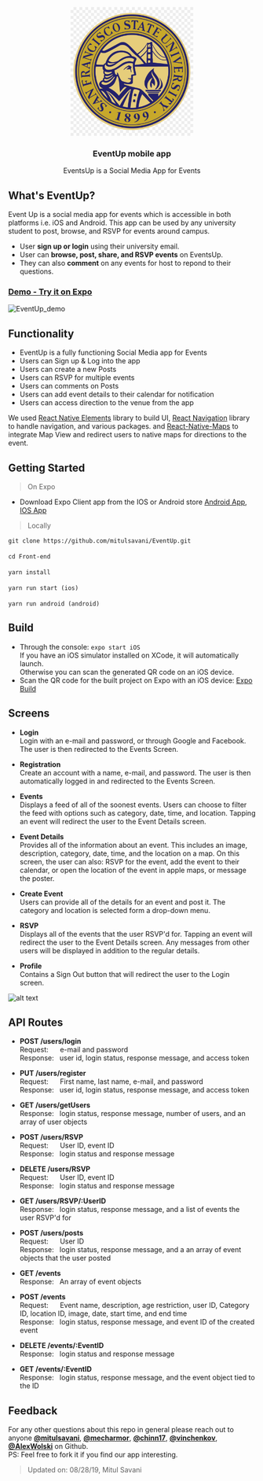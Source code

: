 <p align="center">
<a href="https://github.com/csc667-02-sp19/csc667-sp19-Team04">
<img alt="EventUp" src="https://github.com/mitulsavani/EventUp/blob/master/Front-end/assets/sfsulogo.png" width="250">
</a>
</p>

<h3 align="center">
EventUp mobile app
</h3>

<p align="center">
EventsUp is a Social Media App for Events
</p>

## What's EventUp?


Event Up is a social media app for events which is accessible in both platforms i.e. iOS and Android. This app can be used by any university student to post, browse, and RSVP for events around campus.

- User **sign up or login** using their university email.
- User can **browse, post, share, and RSVP events** on EventsUp.
- They can also **comment** on any events for host to repond to their questions.

### [Demo - Try it on Expo](https://exp.host/@mitulsavani/Front-end)
![EventUp_demo](https://github.com/mitulsavani/EventUp/blob/master/Front-end/assets/%20eventup.gif)


## Functionality
- EventUp is a fully functioning Social Media app for Events
- Users can Sign up & Log into the app
- Users can create a new Posts
- Users can RSVP for multiple events
- Users can comments on Posts
- Users can add event details to their calendar for notification
- Users can access direction to the venue from the app

We used [React Native Elements](https://github.com/react-native-training/react-native-elements) library to build UI, [React Navigation](https://reactnavigation.org/) library to handle navigation, and various packages. and [React-Native-Maps](https://github.com/react-native-community/react-native-maps) to integrate Map View and redirect users to native maps for directions to the event.


## Getting Started
> On Expo
* Download Expo Client app from the IOS or Android store
[Android App](https://play.google.com/store/apps/details?id=host.exp.exponent "Link to App"),
[IOS App](https://itunes.apple.com/us/app/expo-client/id982107779?mt=8 "Link to App")

> Locally
```
git clone https://github.com/mitulsavani/EventUp.git

cd Front-end

yarn install

yarn run start (ios)

yarn run android (android)
```

## Build

- Through the console: `expo start iOS`<br/>
If you have an iOS simulator installed on XCode, it will automatically launch.<br/>
Otherwise you can scan the generated QR code on an iOS device.
- Scan the QR code for the built project on Expo with an iOS device:
[Expo Build](https://exp.host/@mitulsavani/Front-end "Link to Expo build")

## Screens

- **Login**
<br/>Login with an e-mail and password, or through Google and Facebook. The user is then redirected to the Events Screen.

- **Registration**
<br/>Create an account with a name, e-mail, and password. The user is then automatically logged in and redirected to the Events Screen.

- **Events**
<br/>Displays a feed of all of the soonest events. Users can choose to filter the feed with options such as category, date, time, and location. Tapping an event will redirect the user to the Event Details screen.

- **Event Details**
<br/>Provides all of the information about an event. This includes an image, description, category, date, time, and the location on a map. On this screen, the user can also: RSVP for the event, add the event to their calendar, or open the location of the event in apple maps, or message the poster.

- **Create Event**
<br/>Users can provide all of the details for an event and post it. The category and location is selected form a drop-down menu.

- **RSVP**
<br/>Displays all of the events that the user RSVP'd for. Tapping an event will redirect the user to the Event Details screen. Any messages from other users will be displayed in addition to the regular details.

- **Profile**
<br/>Contains a Sign Out button that will redirect the user to the Login screen.

![alt text](https://i.imgur.com/yGpDYka.png "Screen Flow")

## API Routes

- **POST /users/login**
<br/>Request:&nbsp;&nbsp;&nbsp;&nbsp;&nbsp; e-mail and password<br/>
Response:&nbsp;&nbsp; user id, login status, response message, and access token

- **PUT /users/register**
<br/>Request:&nbsp;&nbsp;&nbsp;&nbsp;&nbsp; First name, last name, e-mail, and password<br/>
Response:&nbsp;&nbsp; user id, login status, response message, and access token

- **GET /users/getUsers**
<br/>Response:&nbsp;&nbsp; login status, response message, number of users, and an array of user objects

- **POST /users/RSVP**
<br/>Request:&nbsp;&nbsp;&nbsp;&nbsp;&nbsp; User ID, event ID<br/>
Response:&nbsp;&nbsp; login status and response message

- **DELETE /users/RSVP**
<br/>Request:&nbsp;&nbsp;&nbsp;&nbsp;&nbsp; User ID, event ID<br/>
Response:&nbsp;&nbsp; login status and response message

- **GET /users/RSVP/:UserID**
<br/>Response:&nbsp;&nbsp; login status, response message, and a list of events the user RSVP'd for

- **POST /users/posts**
<br/>Request:&nbsp;&nbsp;&nbsp;&nbsp;&nbsp; User ID<br/>
Response:&nbsp;&nbsp; login status, response message, and a an array of event objects that the user posted

- **GET /events**
<br/>Response:&nbsp;&nbsp; An array of event objects

- **POST /events**
<br/>Request:&nbsp;&nbsp;&nbsp;&nbsp;&nbsp; Event name, description, age restriction, user ID, Category ID, location ID, image, date, start time, and end time<br/>
Response:&nbsp;&nbsp; login status, response message, and event ID of the created event

- **DELETE /events/:EventID**
<br/>Response:&nbsp;&nbsp; login status and response message

- **GET /events/:EventID**
<br/>Response:&nbsp;&nbsp; login status, response message, and the event object tied to the ID


## Feedback
For any other questions about this repo in general please reach out to anyone [**@mitulsavani**](https://github.com/mitulsavani), [**@mecharmor**](https://github.com/mecharmor), [**@chinn17**](https://github.com/chinn17), [**@vinchenkov**](https://github.com/vinchenkov), [**@AlexWolski**](https://github.com/AlexWolski) on Github. <br>
PS: Feel free to fork it if you find our app interesting.



> Updated on: 08/28/19, Mitul Savani

